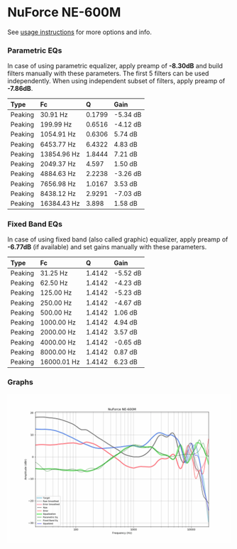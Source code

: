 # NuForce NE-600M
See [usage instructions](https://github.com/jaakkopasanen/AutoEq#usage) for more options and info.

### Parametric EQs
In case of using parametric equalizer, apply preamp of **-8.30dB** and build filters manually
with these parameters. The first 5 filters can be used independently.
When using independent subset of filters, apply preamp of **-7.86dB**.

| Type    | Fc          |      Q | Gain     |
|:--------|:------------|:-------|:---------|
| Peaking | 30.91 Hz    | 0.1799 | -5.34 dB |
| Peaking | 199.99 Hz   | 0.6516 | -4.12 dB |
| Peaking | 1054.91 Hz  | 0.6306 | 5.74 dB  |
| Peaking | 6453.77 Hz  | 6.4322 | 4.83 dB  |
| Peaking | 13854.96 Hz | 1.8444 | 7.21 dB  |
| Peaking | 2049.37 Hz  | 4.597  | 1.50 dB  |
| Peaking | 4884.63 Hz  | 2.2238 | -3.26 dB |
| Peaking | 7656.98 Hz  | 1.0167 | 3.53 dB  |
| Peaking | 8438.12 Hz  | 2.9291 | -7.03 dB |
| Peaking | 16384.43 Hz | 3.898  | 1.58 dB  |

### Fixed Band EQs
In case of using fixed band (also called graphic) equalizer, apply preamp of **-6.77dB**
(if available) and set gains manually with these parameters.

| Type    | Fc          |      Q | Gain     |
|:--------|:------------|:-------|:---------|
| Peaking | 31.25 Hz    | 1.4142 | -5.52 dB |
| Peaking | 62.50 Hz    | 1.4142 | -4.23 dB |
| Peaking | 125.00 Hz   | 1.4142 | -5.23 dB |
| Peaking | 250.00 Hz   | 1.4142 | -4.67 dB |
| Peaking | 500.00 Hz   | 1.4142 | 1.06 dB  |
| Peaking | 1000.00 Hz  | 1.4142 | 4.94 dB  |
| Peaking | 2000.00 Hz  | 1.4142 | 3.57 dB  |
| Peaking | 4000.00 Hz  | 1.4142 | -0.65 dB |
| Peaking | 8000.00 Hz  | 1.4142 | 0.87 dB  |
| Peaking | 16000.01 Hz | 1.4142 | 6.23 dB  |

### Graphs
![](./NuForce%20NE-600M.png)